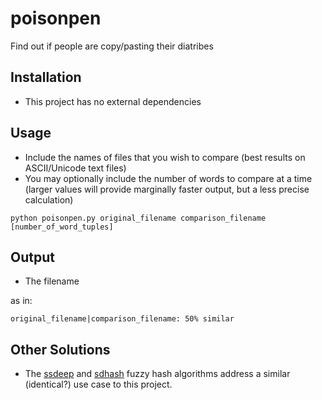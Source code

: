 # poisonpen
Find out if people are copy/pasting their diatribes

## Installation
- This project has no external dependencies

## Usage
- Include the names of files that you wish to compare (best results on ASCII/Unicode text files)
- You may optionally include the number of words to compare at a time (larger values will provide marginally faster output, but a less precise calculation)

`python poisonpen.py original_filename comparison_filename [number_of_word_tuples]`

## Output
- The filename 

as in:

`original_filename|comparison_filename: 50% similar`

## Other Solutions
- The [ssdeep](http://ssdeep.sourceforge.net/usage.html) and [sdhash](http://roussev.net/sdhash/tutorial/03-quick.html) fuzzy hash algorithms address a similar (identical?) use case to this project.
